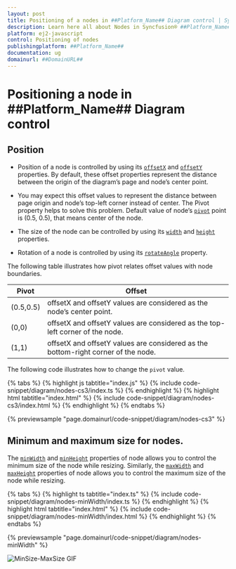 ```yaml
---
layout: post
title: Positioning of a nodes in ##Platform_Name## Diagram control | Syncfusion®
description: Learn here all about Nodes in Syncfusion® ##Platform_Name## Diagram control of Syncfusion Essential® JS 2 and more.
platform: ej2-javascript
control: Positioning of nodes 
publishingplatform: ##Platform_Name##
documentation: ug
domainurl: ##DomainURL##
---
```

# Positioning a node in ##Platform_Name## Diagram control

## Position

* Position of a node is controlled by using its [`offsetX`](../api/diagram/node#offsetx) and [`offsetY`](../api/diagram/node#offsety) properties. By default, these offset properties represent the distance between the origin of the diagram’s page and node’s center point.

* You may expect this offset values to represent the distance between page origin and node’s top-left corner instead of center. The Pivot property helps to solve this problem. Default value of node’s [`pivot`](../api/diagram/node#pivot) point is (0.5, 0.5), that means center of the node.

* The size of the node can be controlled by using its [`width`](../api/diagram/node#width) and [`height`](../api/diagram/node#height) properties.

* Rotation of a node is controlled by using its [`rotateAngle`](../api/diagram/node#rotateangle) property.

The following table illustrates how pivot relates offset values with node boundaries.

| Pivot | Offset |
|-------- | -------- |
| (0.5,0.5)| offsetX and offsetY values are considered as the node’s center point. |
| (0,0) | offsetX and offsetY values are considered as the top-left corner of the node. |
| (1,1) | offsetX and offsetY values are considered as the bottom-right corner of the node. |

The following code illustrates how to change the `pivot` value.

{% tabs %}
{% highlight js tabtitle="index.js" %}
{% include code-snippet/diagram/nodes-cs3/index.ts %}
{% endhighlight %}
{% highlight html tabtitle="index.html" %}
{% include code-snippet/diagram/nodes-cs3/index.html %}
{% endhighlight %}
{% endtabs %}

{% previewsample "page.domainurl/code-snippet/diagram/nodes-cs3" %}

## Minimum and maximum size for nodes.

The [`minWidth`](../api/diagram/node#minwidth) and [`minHeight`](../api/diagram/node#minheight) properties of node allows you to control the minimum size of the node while resizing. Similarly, the [`maxWidth`](../api/diagram/node#maxwidth) and [`maxHeight`](../api/diagram/node#maxheight) properties of node allows you to control the maximum size of the node while resizing.

{% tabs %}
{% highlight ts tabtitle="index.ts" %}
{% include code-snippet/diagram/nodes-minWidth/index.ts %}
{% endhighlight %}
{% highlight html tabtitle="index.html" %}
{% include code-snippet/diagram/nodes-minWidth/index.html %}
{% endhighlight %}
{% endtabs %}

{% previewsample "page.domainurl/code-snippet/diagram/nodes-minWidth" %}


![MinSize-MaxSize GIF](images/minSize-MaxSizeGif.gif)